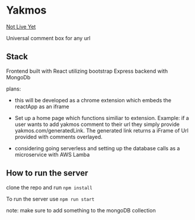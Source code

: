 # Yakmos
[Not Live Yet](https://github.com/bcwaters/yakmos)

Universal comment box for any url

## Stack
Frontend built with React utilizing bootstrap
Express backend with MongoDb

plans: 

- this will be developed as a chrome extension which embeds the reactApp as an iframe

- Set up a home page which functions similiar to extension. Example: if a user wants to add yakmos comment to their url they simply provide yakmos.com/generatedLink. The generated link returns a iFrame of Url provided with comments overlayed.
- considering going serverless  and setting up the database calls as a microservice with AWS Lamba 

## How to run the server

clone the repo and run ```npm install ```

To run the server use ``` npm run start ```

note: make sure to add something to the mongoDB collection

